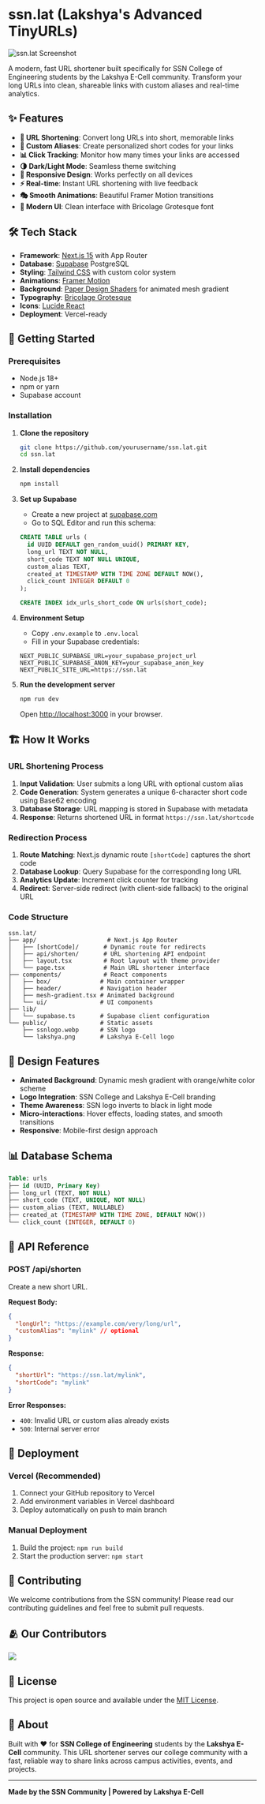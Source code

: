 # ssn.lat (Lakshya's Advanced TinyURLs)

![ssn.lat Screenshot](./public/ss.png)

A modern, fast URL shortener built specifically for SSN College of Engineering students by the Lakshya E-Cell community. Transform your long URLs into clean, shareable links with custom aliases and real-time analytics.

## ✨ Features

- **🔗 URL Shortening**: Convert long URLs into short, memorable links
- **🎨 Custom Aliases**: Create personalized short codes for your links
- **📊 Click Tracking**: Monitor how many times your links are accessed
- **🌗 Dark/Light Mode**: Seamless theme switching
- **📱 Responsive Design**: Works perfectly on all devices
- **⚡ Real-time**: Instant URL shortening with live feedback
- **🎭 Smooth Animations**: Beautiful Framer Motion transitions
- **🎨 Modern UI**: Clean interface with Bricolage Grotesque font

## 🛠️ Tech Stack

- **Framework**: [Next.js 15](https://nextjs.org/) with App Router
- **Database**: [Supabase](https://supabase.com/) PostgreSQL
- **Styling**: [Tailwind CSS](https://tailwindcss.com/) with custom color system
- **Animations**: [Framer Motion](https://www.framer.com/motion/)
- **Background**: [Paper Design Shaders](https://github.com/paper-design/shaders-react) for animated mesh gradient
- **Typography**: [Bricolage Grotesque](https://fonts.google.com/specimen/Bricolage+Grotesque)
- **Icons**: [Lucide React](https://lucide.dev/)
- **Deployment**: Vercel-ready

## 🚀 Getting Started

### Prerequisites

- Node.js 18+
- npm or yarn
- Supabase account

### Installation

1. **Clone the repository**

   ```bash
   git clone https://github.com/yourusername/ssn.lat.git
   cd ssn.lat
   ```

2. **Install dependencies**

   ```bash
   npm install
   ```

3. **Set up Supabase**

   - Create a new project at [supabase.com](https://supabase.com)
   - Go to SQL Editor and run this schema:

   ```sql
   CREATE TABLE urls (
     id UUID DEFAULT gen_random_uuid() PRIMARY KEY,
     long_url TEXT NOT NULL,
     short_code TEXT NOT NULL UNIQUE,
     custom_alias TEXT,
     created_at TIMESTAMP WITH TIME ZONE DEFAULT NOW(),
     click_count INTEGER DEFAULT 0
   );

   CREATE INDEX idx_urls_short_code ON urls(short_code);
   ```

4. **Environment Setup**

   - Copy `.env.example` to `.env.local`
   - Fill in your Supabase credentials:

   ```env
   NEXT_PUBLIC_SUPABASE_URL=your_supabase_project_url
   NEXT_PUBLIC_SUPABASE_ANON_KEY=your_supabase_anon_key
   NEXT_PUBLIC_SITE_URL=https://ssn.lat
   ```

5. **Run the development server**

   ```bash
   npm run dev
   ```

   Open [http://localhost:3000](http://localhost:3000) in your browser.

## 🏗️ How It Works

### URL Shortening Process

1. **Input Validation**: User submits a long URL with optional custom alias
2. **Code Generation**: System generates a unique 6-character short code using Base62 encoding
3. **Database Storage**: URL mapping is stored in Supabase with metadata
4. **Response**: Returns shortened URL in format `https://ssn.lat/shortcode`

### Redirection Process

1. **Route Matching**: Next.js dynamic route `[shortCode]` captures the short code
2. **Database Lookup**: Query Supabase for the corresponding long URL
3. **Analytics Update**: Increment click counter for tracking
4. **Redirect**: Server-side redirect (with client-side fallback) to the original URL

### Code Structure

```
ssn.lat/
├── app/                    # Next.js App Router
│   ├── [shortCode]/       # Dynamic route for redirects
│   ├── api/shorten/       # URL shortening API endpoint
│   ├── layout.tsx         # Root layout with theme provider
│   └── page.tsx           # Main URL shortener interface
├── components/            # React components
│   ├── box/              # Main container wrapper
│   ├── header/           # Navigation header
│   ├── mesh-gradient.tsx # Animated background
│   └── ui/               # UI components
├── lib/
│   └── supabase.ts       # Supabase client configuration
└── public/               # Static assets
    ├── ssnlogo.webp      # SSN logo
    └── lakshya.png       # Lakshya E-Cell logo
```

## 🎨 Design Features

- **Animated Background**: Dynamic mesh gradient with orange/white color scheme
- **Logo Integration**: SSN College and Lakshya E-Cell branding
- **Theme Awareness**: SSN logo inverts to black in light mode
- **Micro-interactions**: Hover effects, loading states, and smooth transitions
- **Responsive**: Mobile-first design approach

## 📊 Database Schema

```sql
Table: urls
├── id (UUID, Primary Key)
├── long_url (TEXT, NOT NULL)
├── short_code (TEXT, UNIQUE, NOT NULL)
├── custom_alias (TEXT, NULLABLE)
├── created_at (TIMESTAMP WITH TIME ZONE, DEFAULT NOW())
└── click_count (INTEGER, DEFAULT 0)
```

## 🔧 API Reference

### POST /api/shorten

Create a new short URL.

**Request Body:**

```json
{
  "longUrl": "https://example.com/very/long/url",
  "customAlias": "mylink" // optional
}
```

**Response:**

```json
{
  "shortUrl": "https://ssn.lat/mylink",
  "shortCode": "mylink"
}
```

**Error Responses:**

- `400`: Invalid URL or custom alias already exists
- `500`: Internal server error

## 🚀 Deployment

### Vercel (Recommended)

1. Connect your GitHub repository to Vercel
2. Add environment variables in Vercel dashboard
3. Deploy automatically on push to main branch

### Manual Deployment

1. Build the project: `npm run build`
2. Start the production server: `npm start`

## 🤝 Contributing

We welcome contributions from the SSN community! Please read our contributing guidelines and feel free to submit pull requests.

## 🫂 Our Contributors

<a href="https://github.com/ssnlakshya/ssn.lat/graphs/contributors">
  <img src="https://contrib.rocks/image?repo=ssnlakshya/ssn.lat" />
</a>

## 📝 License

This project is open source and available under the [MIT License](LICENSE).

## 🏫 About

Built with ❤️ for **SSN College of Engineering** students by the **Lakshya E-Cell** community. This URL shortener serves our college community with a fast, reliable way to share links across campus activities, events, and projects.

---

**Made by the SSN Community | Powered by Lakshya E-Cell**
